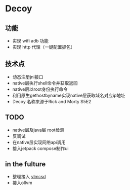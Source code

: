 # Decoy

## 功能
- 实现 wifi adb 功能
- 实现 http 代理（一键配置抓包）

## 技术点
- 动态注册jni接口
- native层执行shell命令并获取返回
- native层以root身份执行命令
- 利用原生gethostbyname实现native层获取域名对应ip地址
- Decoy 名称来源于Rick and Morty S5E2

## TODO
- native层及java层 root检测
- 反调试
- 在native层实现网络api调用
- 接入jetpack compose制作ui

## in the fulture
- 整理接入 [vlmcsd](https://github.com/Wind4/vlmcsd)
- 接入ollvm
